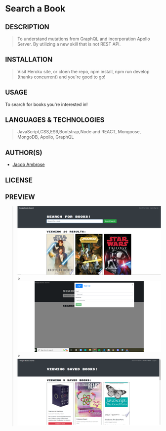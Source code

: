 # Search a Book

## DESCRIPTION

> To understand mutations from GraphQL
> and incorporation Apollo Server.
> By utilizing a new skill that is not REST API.

## INSTALLATION

> Visit Heroku site, or cloen the repo, npm install, npm run develop (thanks concurrent) and you're good to go!

## USAGE

To search for books you're interested in!

## LANGUAGES & TECHNOLOGIES

> JavaScript,CSS,ES6,Bootstrap,Node and REACT, Mongoose, MongoDB, Apollo, GraphQL

## AUTHOR(S)

>

- [Jacob Ambrose](https://www.github.com/jambrose0)
  >

## LICENSE

## PREVIEW

> ![Screenshot of Usage](./assets/initial-search.png) > ![Screenshot of Usage](./assets/login.png) > ![Screenshot of Usage](./assets/saved-books.png)
